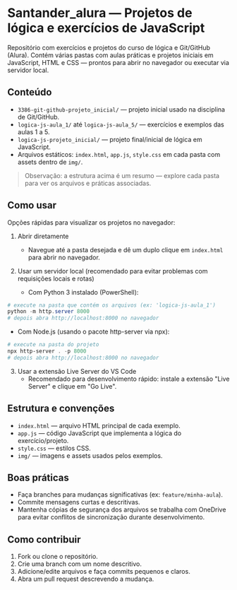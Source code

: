 # Santander_alura — Projetos de lógica e exercícios de JavaScript

Repositório com exercícios e projetos do curso de lógica e Git/GitHub (Alura). Contém várias pastas com aulas práticas e projetos iniciais em JavaScript, HTML e CSS — prontos para abrir no navegador ou executar via servidor local.

## Conteúdo

- `3386-git-github-projeto_inicial/` — projeto inicial usado na disciplina de Git/GitHub.
- `logica-js-aula_1/` até `logica-js-aula_5/` — exercícios e exemplos das aulas 1 a 5.
- `logica-js-projeto_inicial/` — projeto final/inicial de lógica em JavaScript.
- Arquivos estáticos: `index.html`, `app.js`, `style.css` em cada pasta com assets dentro de `img/`.

> Observação: a estrutura acima é um resumo — explore cada pasta para ver os arquivos e práticas associadas.

## Como usar

Opções rápidas para visualizar os projetos no navegador:

1. Abrir diretamente
   - Navegue até a pasta desejada e dê um duplo clique em `index.html` para abrir no navegador.

2. Usar um servidor local (recomendado para evitar problemas com requisições locais e rotas)
   - Com Python 3 instalado (PowerShell):

```powershell
# execute na pasta que contém os arquivos (ex: 'logica-js-aula_1')
python -m http.server 8000
# depois abra http://localhost:8000 no navegador
```

   - Com Node.js (usando o pacote http-server via npx):

```powershell
# execute na pasta do projeto
npx http-server . -p 8000
# depois abra http://localhost:8000 no navegador
```

3. Usar a extensão Live Server do VS Code
   - Recomendado para desenvolvimento rápido: instale a extensão "Live Server" e clique em "Go Live".

## Estrutura e convenções

- `index.html` — arquivo HTML principal de cada exemplo.
- `app.js` — código JavaScript que implementa a lógica do exercício/projeto.
- `style.css` — estilos CSS.
- `img/` — imagens e assets usados pelos exemplos.

## Boas práticas

- Faça branches para mudanças significativas (ex: `feature/minha-aula`).
- Commite mensagens curtas e descritivas.
- Mantenha cópias de segurança dos arquivos se trabalha com OneDrive para evitar conflitos de sincronização durante desenvolvimento.

## Como contribuir

1. Fork ou clone o repositório.
2. Crie uma branch com um nome descritivo.
3. Adicione/edite arquivos e faça commits pequenos e claros.
4. Abra um pull request descrevendo a mudança.
